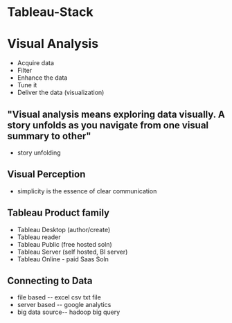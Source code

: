 # Tableau-Stack

# Visual Analysis
- Acquire data 
- Filter 
- Enhance the data 
- Tune it
- Deliver the data (visualization)

## "Visual analysis means exploring data visually. A story unfolds as you navigate from one visual summary to other"
- story unfolding 

## Visual Perception 
- simplicity is the essence of clear communication 

## Tableau Product family
- Tableau Desktop (author/create)
- Tableau reader 
- Tableau Public (free hosted soln)
- Tableau Server (self hosted, BI server)
- Tableau Online - paid Saas Soln

## Connecting to Data 
- file based -- excel csv txt file
- server based -- google analytics 
- big data source-- hadoop big query 

